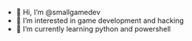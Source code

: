 - 👋 Hi, I’m @smallgamedev
- 👀 I’m interested in game development and hacking
- 🌱 I’m currently learning python and powershell
